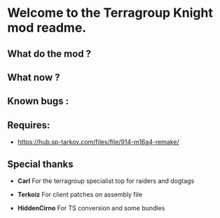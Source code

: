 # Welcome to the Terragroup Knight mod readme.

## What do the mod ?

## What now ?

## Known bugs :


## Requires:
* https://hub.sp-tarkov.com/files/file/914-m16a4-remake/

## Special thanks
* **Carl**
For the terragroup specialist top for raiders and dogtags

* **Terkoiz**
For client patches on assembly file

* **HiddenCirno**
For TS conversion and some bundles